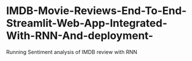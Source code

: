 # IMDB-Movie-Reviews-End-To-End-Streamlit-Web-App-Integrated-With-RNN-And-deployment-
Running Sentiment analysis of IMDB review with RNN
